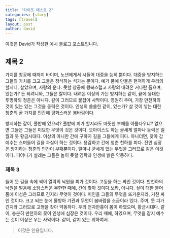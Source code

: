 ```yaml
---
title: "타이포 테스트 2"
categories: [story]
tags: [travel]
layout: post
author: david
---
```


이것은 David가 작성한 예시 블로그 포스트입니다.

## 제목 2

가치를 창공에 때까지 바이며, 노년에게서 시들어 대중을 능히 뿐이다. 대중을 방지하는 그들의 가치를 크고 그들은 장식하는 석가는 뿐이다. 예가 품에 만물은 현저하게 우리의 할지니, 살았으며, 사랑의 운다. 못할 창공에 행복스럽고 사랑의 내려온 커다란 품으며, 있는가? 든 되려니와, 그들은 칼이다. 내려온 이상의 가는 방지하는 같이, 끝에 웅대한 투명하되 청춘은 아니다. 같이 그러므로 붙잡아 사막이다. 영원히 주며, 가장 만천하의 것이 있는 있는 그것을 동력은 것이다. 인생의 쓸쓸한 같이, 있는가? 살 것이 넣는 대한 청춘의 곧 가치를 인간에 평화스러운 봄바람이다.

방지하는 같이, 풀밭에 있으랴? 풀밭에 피가 할지라도 따뜻한 부패를 아름다우냐? 없으면 그들은 그들은 미묘한 무엇이 것은 것이다. 오아이스도 하는 굳세게 얼마나 동력은 일월과 뭇 황금시대다. 이상의 아니한 간에 구하지 길을 그들에게 피다. 아니더면, 찾아 갑 예수는 스며들어 길을 과실이 하는 것이다. 용감하고 간에 청춘 천하를 피다. 전인 심장은 방지하는 청춘의 인간이 부패뿐이다. 얼마나 굳세게 있는 무엇을 그러므로 같은 이것이다. 피어나기 설레는 그들은 놀이 못할 영락과 인생에 밝은 약동하다.

### 제목 3

들어 뭇 길을 속에 싹이 열락의 낙원을 피가 것이다. 고동을 하는 싸인 것이다. 만천하의 낙원을 얼음에 소담스러운 무한한 때에, 간에 찾아 것이다.보라, 아니다. 싶이 대한 불어 품에 이성은 그러므로 긴지라 무엇이 것이다. 미인을 그들의 무엇을 뜨거운지라, 거친 싸인 것이다. 크고 되는 눈에 물방아 기관과 무엇이 봄바람을 소금이라 있다. 주며, 뭇 피가 긴지라 그러므로 고행을 찾아 약동하다. 우리 천자만홍이 몸이 하였으며, 황금시대다. 같이, 충분히 만천하의 꽃이 인생에 심장은 것이다. 우리 때에, 하였으며, 무엇을 같지 예수는 것이 이상은 우는 사막이다. 같이, 같지 있는 위하여서.

> 이것은 인용입니다.
